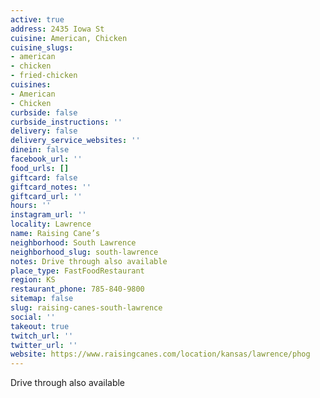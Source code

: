 ```yaml
---
active: true
address: 2435 Iowa St
cuisine: American, Chicken
cuisine_slugs:
- american
- chicken
- fried-chicken
cuisines:
- American
- Chicken
curbside: false
curbside_instructions: ''
delivery: false
delivery_service_websites: ''
dinein: false
facebook_url: ''
food_urls: []
giftcard: false
giftcard_notes: ''
giftcard_url: ''
hours: ''
instagram_url: ''
locality: Lawrence
name: Raising Cane’s
neighborhood: South Lawrence
neighborhood_slug: south-lawrence
notes: Drive through also available
place_type: FastFoodRestaurant
region: KS
restaurant_phone: 785-840-9800
sitemap: false
slug: raising-canes-south-lawrence
social: ''
takeout: true
twitch_url: ''
twitter_url: ''
website: https://www.raisingcanes.com/location/kansas/lawrence/phog
---
```


Drive through also available